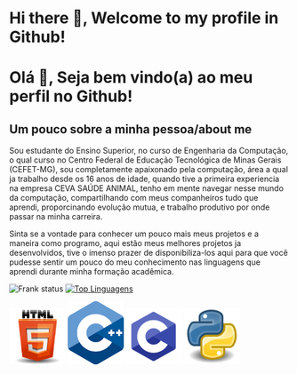# Hi there 👋, Welcome to my profile in Github!
# Olá 👋, Seja bem vindo(a) ao meu perfil no Github!

## Um pouco sobre a minha pessoa/about me

   Sou estudante do Ensino Superior, no curso de Engenharia da Computação, o qual curso
no Centro Federal de Educação Tecnológica de Minas Gerais (CEFET-MG), sou completamente
apaixonado pela computação, área a qual ja trabalho desde os 16 anos de idade, quando 
tive a primeira experiencia na empresa CEVA SAÚDE ANIMAL, tenho em mente navegar nesse
mundo da computação, compartilhando com meus companheiros tudo que aprendi, proporcinando
evolução mutua, e trabalho produtivo por onde passar na minha carreira.

   Sinta se a vontade para conhecer um pouco mais meus projetos e a maneira como
programo, aqui estão meus melhores projetos ja desenvolvidos, tive o imenso prazer
de disponibiliza-los aqui para que você pudesse sentir um pouco do meu conhecimento
nas linguagens que aprendi durante minha formação acadêmica.

![Frank status](https://github-readme-stats.vercel.app/api?username=frankleitelemoscosta&show_icons=true) [![Top Linguagens](https://github-readme-stats.vercel.app/api/top-langs/?username=frankleitelemoscosta&layout=compact)](https://github.com/anuraghazra/github-readme-stats)

<img src="image/html5.png" alt="" style="width: 20%"> <img src="image/logoC++.png" alt="" style="width: 20%"> <img src="image/logo-C.png" alt="" style="width: 20%"> <img src="image/Logo_Python.webp" alt="" style="width: 20%">



<!--
**frankleitelemoscosta/frankleitelemoscosta** is a ✨ _special_ ✨ repository because its `README.md` (this file) appears on your GitHub profile.

Here are some ideas to get you started:

- 🔭 I’m currently working on ...
- 🌱 I’m currently learning ...
- 👯 I’m looking to collaborate on ...
- 🤔 I’m looking for help with ...
- 💬 Ask me about ...
- 📫 How to reach me: ...
- 😄 Pronouns: ...
- ⚡ Fun fact: ...
-->
